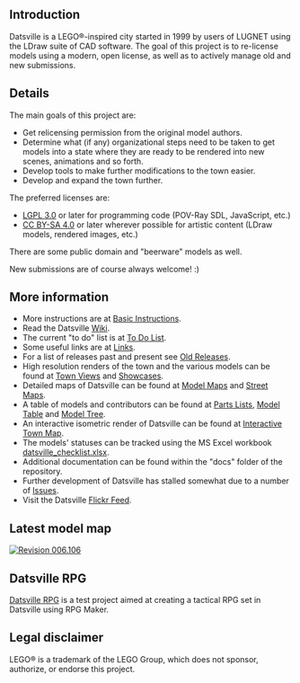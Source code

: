 ## Introduction

Datsville is a LEGO&reg;-inspired city started in 1999 by users of LUGNET using the LDraw suite of CAD software. The goal of this project is to re-license models using a modern, open license, as well as to actively manage old and new submissions.


## Details

The main goals of this project are:

* Get relicensing permission from the original model authors.
* Determine what (if any) organizational steps need to be taken to get models into a state where they are ready to be rendered into new scenes, animations and so forth.
* Develop tools to make further modifications to the town easier.
* Develop and expand the town further.

The preferred licenses are:

* [LGPL 3.0](https://www.gnu.org/licenses/lgpl-3.0.en.html) or later for programming code (POV-Ray SDL, JavaScript, etc.)
* [CC BY-SA 4.0](https://creativecommons.org/licenses/by-sa/4.0/) or later wherever possible for artistic content (LDraw models, rendered images, etc.)

There are some public domain and "beerware" models as well.

New submissions are of course always welcome! :)


## More information

* More instructions are at [Basic Instructions](https://github.com/mjhorvath/Datsville/wiki/Basic-Instructions).
* Read the Datsville [Wiki](https://github.com/mjhorvath/Datsville/wiki).
* The current "to do" list is at [To Do List](https://github.com/mjhorvath/Datsville/wiki/To-Do-List).
* Some useful links are at [Links](https://github.com/mjhorvath/Datsville/wiki/Links).
* For a list of releases past and present see [Old Releases](https://github.com/mjhorvath/Datsville/wiki/Old-Releases).
* High resolution renders of the town and the various models can be found at [Town Views](https://mjhorvath.github.io/Datsville/docs/town-views/town-views.html) and [Showcases](https://mjhorvath.github.io/Datsville/docs/showcases/showcases.html).
* Detailed maps of Datsville can be found at [Model Maps](https://mjhorvath.github.io/Datsville/docs/model-maps/model-maps.html) and [Street Maps](https://mjhorvath.github.io/Datsville/docs/street-maps/street-maps.html).
* A table of models and contributors can be found at [Parts Lists](https://mjhorvath.github.io/Datsville/docs/parts-lists/parts-lists.html), [Model Table](https://mjhorvath.github.io/Datsville/docs/model-table/model-table.html) and [Model Tree](https://mjhorvath.github.io/Datsville/docs/model-tree/model-tree.html).
* An interactive isometric render of Datsville can be found at [Interactive Town Map](https://mjhorvath.github.io/Datsville/docs/interactive-town-map/interactive-town-map.html).
* The models' statuses can be tracked using the MS Excel workbook [datsville_checklist.xlsx](https://mjhorvath.github.io/Datsville/docs/miscellaneous/datsville_notes_checklist.xlsx).
* Additional documentation can be found within the "docs" folder of the repository.
* Further development of Datsville has stalled somewhat due to a number of [Issues](https://github.com/mjhorvath/Datsville/wiki/Issues).
* Visit the Datsville [Flickr Feed](https://www.flickr.com/groups/datsville/).

## Latest model map

[![Revision 006.106](https://mjhorvath.github.io/Datsville/docs/model-maps/datsville_rev006.106_modelmap.small.png)](https://mjhorvath.github.io/Datsville/docs/model-maps/datsville_rev006.106_modelmap.large.png)

## Datsville RPG

[Datsville RPG](https://github.com/mjhorvath/Datsville-RPG) is a test project aimed at creating a tactical RPG set in Datsville using RPG Maker.


## Legal disclaimer

LEGO&reg; is a trademark of the LEGO Group, which does not sponsor, authorize, or endorse this project.
